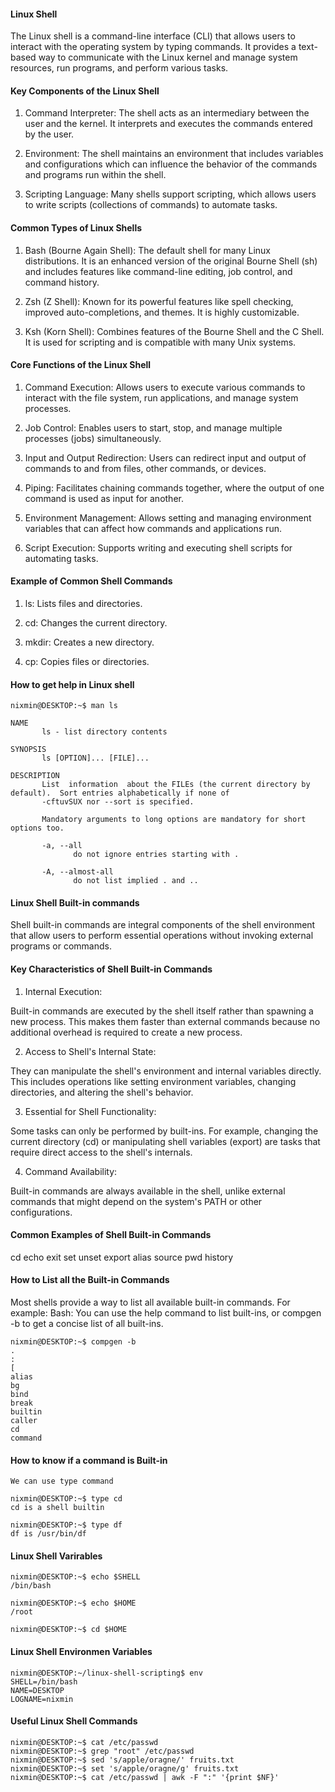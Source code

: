 #### Linux Shell

The Linux shell is a command-line interface (CLI) that allows users to interact with the operating system by typing commands. It provides a text-based way to communicate with the Linux kernel and manage system resources, run programs, and perform various tasks.

#### Key Components of the Linux Shell

1) Command Interpreter: The shell acts as an intermediary between the user and the kernel. It interprets and executes the commands entered by the user.

2) Environment: The shell maintains an environment that includes variables and configurations which can influence the behavior of the commands and programs run within the shell.

3) Scripting Language: Many shells support scripting, which allows users to write scripts (collections of commands) to automate tasks.

#### Common Types of Linux Shells

1) Bash (Bourne Again Shell): The default shell for many Linux distributions. It is an enhanced version of the original Bourne Shell (sh) and includes features like command-line editing, job control, and command history.

2) Zsh (Z Shell): Known for its powerful features like spell checking, improved auto-completions, and themes. It is highly customizable.

3) Ksh (Korn Shell): Combines features of the Bourne Shell and the C Shell. It is used for scripting and is compatible with many Unix systems.

#### Core Functions of the Linux Shell

1) Command Execution: Allows users to execute various commands to interact with the file system, run applications, and manage system processes.

2) Job Control: Enables users to start, stop, and manage multiple processes (jobs) simultaneously.

3) Input and Output Redirection: Users can redirect input and output of commands to and from files, other commands, or devices.

4) Piping: Facilitates chaining commands together, where the output of one command is used as input for another.

5) Environment Management: Allows setting and managing environment variables that can affect how commands and applications run.

6) Script Execution: Supports writing and executing shell scripts for automating tasks.

#### Example of Common Shell Commands

1) ls: Lists files and directories.

2) cd: Changes the current directory.

3) mkdir: Creates a new directory.

4) cp: Copies files or directories.

#### How to get help in Linux shell

```
nixmin@DESKTOP:~$ man ls

NAME
       ls - list directory contents

SYNOPSIS
       ls [OPTION]... [FILE]...

DESCRIPTION
       List  information  about the FILEs (the current directory by default).  Sort entries alphabetically if none of
       -cftuvSUX nor --sort is specified.

       Mandatory arguments to long options are mandatory for short options too.

       -a, --all
              do not ignore entries starting with .

       -A, --almost-all
              do not list implied . and ..

```

#### Linux Shell Built-in commands

Shell built-in commands are integral components of the shell environment that allow users to perform essential operations without invoking external programs or commands.

#### Key Characteristics of Shell Built-in Commands

1) Internal Execution:

Built-in commands are executed by the shell itself rather than spawning a new process. This makes them faster than external commands because no additional overhead is required to create a new process.

2) Access to Shell's Internal State:

They can manipulate the shell's environment and internal variables directly. This includes operations like setting environment variables, changing directories, and altering the shell's behavior.

3) Essential for Shell Functionality:

Some tasks can only be performed by built-ins. For example, changing the current directory (cd) or manipulating shell variables (export) are tasks that require direct access to the shell's internals.

4) Command Availability:

Built-in commands are always available in the shell, unlike external commands that might depend on the system's PATH or other configurations.

#### Common Examples of Shell Built-in Commands

cd 
echo
exit
set
unset
export
alias
source
pwd
history

#### How to List all the Built-in Commands

Most shells provide a way to list all available built-in commands. For example:
Bash: You can use the help command to list built-ins, or compgen -b to get a concise list of all built-ins.

```
nixmin@DESKTOP:~$ compgen -b
.
:
[
alias
bg
bind
break
builtin
caller
cd
command
```

#### How to know if a command is Built-in
```
We can use type command

nixmin@DESKTOP:~$ type cd
cd is a shell builtin

nixmin@DESKTOP:~$ type df
df is /usr/bin/df
```

#### Linux Shell Varirables
```
nixmin@DESKTOP:~$ echo $SHELL
/bin/bash

nixmin@DESKTOP:~$ echo $HOME
/root

nixmin@DESKTOP:~$ cd $HOME

```

#### Linux Shell Environmen Variables
```
nixmin@DESKTOP:~/linux-shell-scripting$ env
SHELL=/bin/bash
NAME=DESKTOP
LOGNAME=nixmin
```

#### Useful Linux Shell Commands
```
nixmin@DESKTOP:~$ cat /etc/passwd
nixmin@DESKTOP:~$ grep "root" /etc/passwd
nixmin@DESKTOP:~$ sed 's/apple/oragne/' fruits.txt
nixmin@DESKTOP:~$ set 's/apple/oragne/g' fruits.txt
nixmin@DESKTOP:~$ cat /etc/passwd | awk -F ":" '{print $NF}'
```
